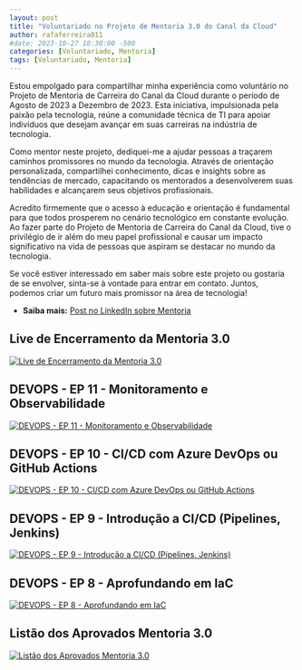 ```yaml
---
layout: post
title: "Voluntariado no Projeto de Mentoria 3.0 do Canal da Cloud"
author: rafaferreira011
#date: 2023-10-27 18:30:00 -500
categories: [Voluntariado, Mentoria]
tags: [Voluntariado, Mentoria]
---
```


Estou empolgado para compartilhar minha experiência como voluntário no Projeto de Mentoria de Carreira do Canal da Cloud durante o período de Agosto de 2023 a Dezembro de 2023. Esta iniciativa, impulsionada pela paixão pela tecnologia, reúne a comunidade técnica de TI para apoiar indivíduos que desejam avançar em suas carreiras na indústria de tecnologia.

Como mentor neste projeto, dediquei-me a ajudar pessoas a traçarem caminhos promissores no mundo da tecnologia. Através de orientação personalizada, compartilhei conhecimento, dicas e insights sobre as tendências de mercado, capacitando os mentorados a desenvolverem suas habilidades e alcançarem seus objetivos profissionais.

Acredito firmemente que o acesso à educação e orientação é fundamental para que todos prosperem no cenário tecnológico em constante evolução. Ao fazer parte do Projeto de Mentoria de Carreira do Canal da Cloud, tive o privilégio de ir além do meu papel profissional e causar um impacto significativo na vida de pessoas que aspiram se destacar no mundo da tecnologia.

Se você estiver interessado em saber mais sobre este projeto ou gostaria de se envolver, sinta-se à vontade para entrar em contato. Juntos, podemos criar um futuro mais promissor na área de tecnologia!

- <i class="fa-brands fa-linkedin"></i> **Saiba mais:** [Post no LinkedIn sobre Mentoria](https://www.linkedin.com/posts/rafaelmaferreira_devops-mentoria-canaldacloud-activity-7095080582841327616--vqv?utm_source=share&utm_medium=member_desktop)

## Live de Encerramento da Mentoria 3.0
[![Live de Encerramento da Mentoria 3.0](https://img.youtube.com/vi/x9pifyHOkZI/0.jpg)](https://www.youtube.com/watch?v=x9pifyHOkZI)

## DEVOPS - EP 11 - Monitoramento e Observabilidade
[![DEVOPS - EP 11 - Monitoramento e Observabilidade](https://img.youtube.com/vi/-rYhXprMJO4/0.jpg)](https://www.youtube.com/watch?v=-rYhXprMJO4&ab_channel=UnicastCloudLab)

## DEVOPS - EP 10 - CI/CD com Azure DevOps ou GitHub Actions
[![DEVOPS - EP 10 - CI/CD com Azure DevOps ou GitHub Actions](https://img.youtube.com/vi/hxiluSC8E_U/0.jpg)](https://www.youtube.com/watch?v=hxiluSC8E_U&t=910s)

## DEVOPS - EP 9 - Introdução a CI/CD (Pipelines, Jenkins)
[![DEVOPS - EP 9 - Introdução a CI/CD (Pipelines, Jenkins)](https://img.youtube.com/vi/42-PW3dVF-Q/0.jpg)](https://www.youtube.com/watch?v=42-PW3dVF-Q&t=1s)

## DEVOPS - EP 8 - Aprofundando em IaC
[![DEVOPS - EP 8 - Aprofundando em IaC](https://img.youtube.com/vi/ObjlLPkrf1I/0.jpg)](https://www.youtube.com/watch?v=ObjlLPkrf1I&ab_channel=UnicastCloudLab)

## Listão dos Aprovados Mentoria 3.0
[![Listão dos Aprovados Mentoria 3.0](https://img.youtube.com/vi/aCDflhewrhI/0.jpg)](https://www.youtube.com/watch?v=aCDflhewrhI&t=568s)
